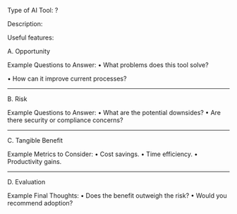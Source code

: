 Type of AI Tool: ?

Description:

Useful features:

A. Opportunity

Example Questions to Answer:
 • What problems does this tool solve?

 • How can it improve current processes?

-----------

B. Risk

Example Questions to Answer:
 • What are the potential downsides?
 • Are there security or compliance concerns?

-----------


C. Tangible Benefit

Example Metrics to Consider:
 • Cost savings.
 • Time efficiency.
 • Productivity gains.

-----------

D. Evaluation

Example Final Thoughts:
 • Does the benefit outweigh the risk?
 • Would you recommend adoption?
